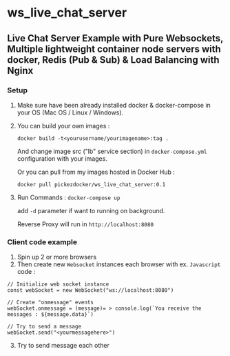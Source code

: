 # ws_live_chat_server

## Live Chat Server Example with Pure Websockets, Multiple lightweight container node servers with docker, Redis (Pub &amp; Sub) &amp; Load Balancing with Nginx

### Setup

1. Make sure have been already installed docker & docker-compose in your OS (Mac OS / Linux / Windows).
2. You can build your own images :

   ``` docker build -t<yourusername/yourimagename>:tag . ```

   And change image src ("lb" service section) in ```docker-compose.yml``` configuration with your images.

   Or you can pull from my images hosted in Docker Hub :

   ``` docker pull pickezdocker/ws_live_chat_server:0.1 ```

3. Run Commands :
   ``` docker-compose up ```
   
   add ``` -d ``` parameter if want to running on background.

   Reverse Proxy will run in ```http://localhost:8080```
  
### Client code example

1. Spin up 2 or more browsers
2. Then create new ```Websocket``` instances each browser with ex. ```Javascript``` code :

```
// Initialize web socket instance
const webSocket = new WebSocket("ws://localhost:8080")

// Create "onmessage" events
webSocket.onmessage = (message)= > console.log(`You receive the messages : ${message.data}`)

// Try to send a message
webSocket.send("<yourmessagehere>")

```

3. Try to send message each other
